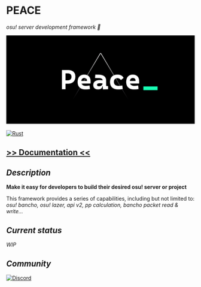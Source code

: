# PEACE

*osu! server development framework 🚀*

<p align="center">
  <img src="/docs/media/peacev1.gif">
</p>

[![Rust](https://forthebadge.com/images/badges/made-with-rust.svg)](https://forthebadge.com)

## [>> Documentation <<](https://peace.osu.icu/)



## *Description*

**Make it easy for developers to build their desired osu! server or project**

This framework provides a series of capabilities, including but not limited to: *osu! bancho, osu! lazer, api v2, pp calculation, bancho packet read & write...*

## *Current status*

*WIP*

## *Community*

[![Discord](https://discordapp.com/api/guilds/817149875635879997/widget.png?style=banner3)](https://discord.gg/6YKQMPpMrz)
